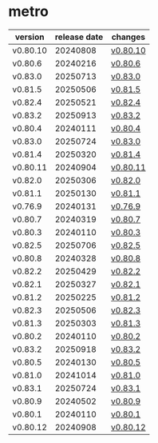 # metro	


|version|release date|changes|
|---|---|---|
|v0.80.10|20240808|[v0.80.10](./v0.80.10-20240808.md)|
|v0.80.6|20240216|[v0.80.6](./v0.80.6-20240216.md)|
|v0.83.0|20250713|[v0.83.0](./v0.83.0-20250713.md)|
|v0.81.5|20250506|[v0.81.5](./v0.81.5-20250506.md)|
|v0.82.4|20250521|[v0.82.4](./v0.82.4-20250521.md)|
|v0.83.2|20250913|[v0.83.2](./v0.83.2-20250913.md)|
|v0.80.4|20240111|[v0.80.4](./v0.80.4-20240111.md)|
|v0.83.0|20250724|[v0.83.0](./v0.83.0-20250724.md)|
|v0.81.4|20250320|[v0.81.4](./v0.81.4-20250320.md)|
|v0.80.11|20240904|[v0.80.11](./v0.80.11-20240904.md)|
|v0.82.0|20250306|[v0.82.0](./v0.82.0-20250306.md)|
|v0.81.1|20250130|[v0.81.1](./v0.81.1-20250130.md)|
|v0.76.9|20240131|[v0.76.9](./v0.76.9-20240131.md)|
|v0.80.7|20240319|[v0.80.7](./v0.80.7-20240319.md)|
|v0.80.3|20240110|[v0.80.3](./v0.80.3-20240110.md)|
|v0.82.5|20250706|[v0.82.5](./v0.82.5-20250706.md)|
|v0.80.8|20240328|[v0.80.8](./v0.80.8-20240328.md)|
|v0.82.2|20250429|[v0.82.2](./v0.82.2-20250429.md)|
|v0.82.1|20250327|[v0.82.1](./v0.82.1-20250327.md)|
|v0.81.2|20250225|[v0.81.2](./v0.81.2-20250225.md)|
|v0.82.3|20250506|[v0.82.3](./v0.82.3-20250506.md)|
|v0.81.3|20250303|[v0.81.3](./v0.81.3-20250303.md)|
|v0.80.2|20240110|[v0.80.2](./v0.80.2-20240110.md)|
|v0.83.2|20250918|[v0.83.2](./v0.83.2-20250918.md)|
|v0.80.5|20240130|[v0.80.5](./v0.80.5-20240130.md)|
|v0.81.0|20241014|[v0.81.0](./v0.81.0-20241014.md)|
|v0.83.1|20250724|[v0.83.1](./v0.83.1-20250724.md)|
|v0.80.9|20240502|[v0.80.9](./v0.80.9-20240502.md)|
|v0.80.1|20240110|[v0.80.1](./v0.80.1-20240110.md)|
|v0.80.12|20240908|[v0.80.12](./v0.80.12-20240908.md)|
